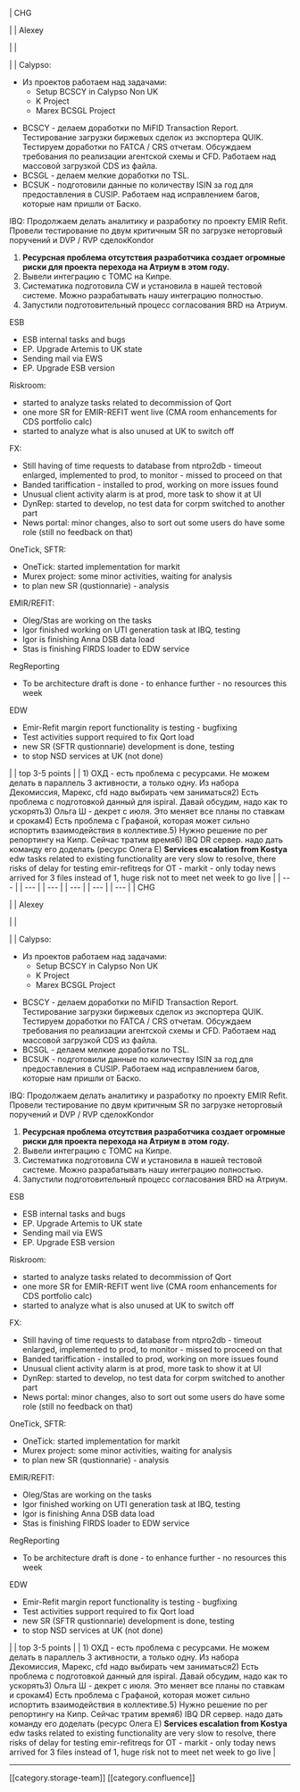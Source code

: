 





| CHG

 | 
| Alexey

 | 
| 

 | 
| Calypso:<ul><li>Из проектов работаем над задачами:<ul><li>Setup BCSCY in Calypso Non UK</li><li>K Project</li><li>Marex BCSGL Project</li></ul></li></ul><ul><li>BCSCY - делаем доработки по MiFID Transaction Report. Тестирование загрузки биржевых сделок из экспортера QUIK. Тестируем доработки по FATCA / CRS отчетам. Обсуждаем требования по реализации агентской схемы и CFD. Работаем над массовой загрузкой CDS из файла.</li><li>BCSGL - делаем мелкие доработки по TSL. </li><li>BCSUK - подготовили данные по количеству ISIN за год для предоставления в CUSIP. Работаем над исправлением багов, которые нам пришли от Баско.</li></ul>IBQ: Продолжаем делать аналитику и разработку по проекту EMIR Refit. Провели тестирование по двум критичным SR по загрузке неторговый поручений и DVP / RVP сделокKondor
1.  **Ресурсная проблема отсутствия разработчика создает огромные риски для проекта перехода на Атриум в этом году.** 
1. Вывели интеграцию с ТОМС на Кипре.
1. Систематика подготовила CW и установила в нашей тестовой системе. Можно разрабатывать нашу интеграцию полностью.
1. Запустили подготовительный процесс согласования BRD на Атриум.

ESB<ul><li>ESB internal tasks and bugs</li><li>EP. Upgrade Artemis to UK state</li><li>Sending mail via EWS</li><li>EP. Upgrade ESB version</li></ul>Riskroom:<ul><li>started to analyze tasks related to decommission of Qort</li><li>one more SR for EMIR-REFIT went live (CMA room enhancements for CDS portfolio calc)</li><li>started to analyze what is also unused at UK to switch off</li></ul>FX:<ul><li>Still having of time requests to database from ntpro2db - timeout enlarged, implemented to prod, to monitor - missed to proceed on that</li><li>Banded tariffication - installed to prod, working on more issues found</li><li>Unusual client activity alarm is at prod, more task to show it at UI</li><li>DynRep: started to develop, no test data for corpm switched to another part</li><li>News portal: minor changes, also to sort out some users do have some role (still no feedback on that)</li></ul>OneTick, SFTR:<ul><li>OneTick: started implementation for markit</li><li>Murex project: some minor activities, waiting for analysis</li><li>to plan new SR (qustionnarie) - analysis</li></ul>EMIR/REFIT:<ul><li>Oleg/Stas are working on the tasks</li><li>Igor finished working on UTI generation task at IBQ, testing</li><li>Igor is finishing Anna DSB data load</li><li>Stas is finishing FIRDS loader to EDW service</li></ul>RegReporting<ul><li>To be architecture draft is done - to enhance further - no resources this week</li></ul>EDW<ul><li>Emir-Refit margin report functionality is testing - bugfixing</li><li>Test activities support required to fix Qort load</li><li>new SR (SFTR qustionnarie) development is done, testing</li><li>to stop NSD services at UK (not done)</li></ul> | 
| top 3-5 points | 
| 1) ОХД - есть проблема с ресурсами. Не можем делать в параллель 3 активности, а только одну. Из набора Декомиссия, Марекс, cfd надо выбирать чем заниматься2) Есть проблема с подготовкой данный для ispiral. Давай обсудим, надо как то ускорять3) Ольга Ш - декрет с июля. Это меняет все планы по ставкам и срокам4) Есть проблема с Графаной, которая может сильно испортить взаимодействия в коллективе.5) Нужно решение по рег репортингу на Кипр. Сейчас тратим время6) IBQ DR сервер. надо дать команду его доделать (ресурс Олега Е) **Services escalation from Kostya** edw tasks related to existing functionality are very slow to resolve, there risks of delay for testing emir-refitreqs for OT - markit - only today news arrived for 3 files instead of 1, huge risk not to meet net week to go live | 
|  --- | 
|  --- | 
|  --- | 
|  --- | 
|  --- | 
|  --- | 
| CHG

 | 
| Alexey

 | 
| 

 | 
| Calypso:<ul><li>Из проектов работаем над задачами:<ul><li>Setup BCSCY in Calypso Non UK</li><li>K Project</li><li>Marex BCSGL Project</li></ul></li></ul><ul><li>BCSCY - делаем доработки по MiFID Transaction Report. Тестирование загрузки биржевых сделок из экспортера QUIK. Тестируем доработки по FATCA / CRS отчетам. Обсуждаем требования по реализации агентской схемы и CFD. Работаем над массовой загрузкой CDS из файла.</li><li>BCSGL - делаем мелкие доработки по TSL. </li><li>BCSUK - подготовили данные по количеству ISIN за год для предоставления в CUSIP. Работаем над исправлением багов, которые нам пришли от Баско.</li></ul>IBQ: Продолжаем делать аналитику и разработку по проекту EMIR Refit. Провели тестирование по двум критичным SR по загрузке неторговый поручений и DVP / RVP сделокKondor
1.  **Ресурсная проблема отсутствия разработчика создает огромные риски для проекта перехода на Атриум в этом году.** 
1. Вывели интеграцию с ТОМС на Кипре.
1. Систематика подготовила CW и установила в нашей тестовой системе. Можно разрабатывать нашу интеграцию полностью.
1. Запустили подготовительный процесс согласования BRD на Атриум.

ESB<ul><li>ESB internal tasks and bugs</li><li>EP. Upgrade Artemis to UK state</li><li>Sending mail via EWS</li><li>EP. Upgrade ESB version</li></ul>Riskroom:<ul><li>started to analyze tasks related to decommission of Qort</li><li>one more SR for EMIR-REFIT went live (CMA room enhancements for CDS portfolio calc)</li><li>started to analyze what is also unused at UK to switch off</li></ul>FX:<ul><li>Still having of time requests to database from ntpro2db - timeout enlarged, implemented to prod, to monitor - missed to proceed on that</li><li>Banded tariffication - installed to prod, working on more issues found</li><li>Unusual client activity alarm is at prod, more task to show it at UI</li><li>DynRep: started to develop, no test data for corpm switched to another part</li><li>News portal: minor changes, also to sort out some users do have some role (still no feedback on that)</li></ul>OneTick, SFTR:<ul><li>OneTick: started implementation for markit</li><li>Murex project: some minor activities, waiting for analysis</li><li>to plan new SR (qustionnarie) - analysis</li></ul>EMIR/REFIT:<ul><li>Oleg/Stas are working on the tasks</li><li>Igor finished working on UTI generation task at IBQ, testing</li><li>Igor is finishing Anna DSB data load</li><li>Stas is finishing FIRDS loader to EDW service</li></ul>RegReporting<ul><li>To be architecture draft is done - to enhance further - no resources this week</li></ul>EDW<ul><li>Emir-Refit margin report functionality is testing - bugfixing</li><li>Test activities support required to fix Qort load</li><li>new SR (SFTR qustionnarie) development is done, testing</li><li>to stop NSD services at UK (not done)</li></ul> | 
| top 3-5 points | 
| 1) ОХД - есть проблема с ресурсами. Не можем делать в параллель 3 активности, а только одну. Из набора Декомиссия, Марекс, cfd надо выбирать чем заниматься2) Есть проблема с подготовкой данный для ispiral. Давай обсудим, надо как то ускорять3) Ольга Ш - декрет с июля. Это меняет все планы по ставкам и срокам4) Есть проблема с Графаной, которая может сильно испортить взаимодействия в коллективе.5) Нужно решение по рег репортингу на Кипр. Сейчас тратим время6) IBQ DR сервер. надо дать команду его доделать (ресурс Олега Е) **Services escalation from Kostya** edw tasks related to existing functionality are very slow to resolve, there risks of delay for testing emir-refitreqs for OT - markit - only today news arrived for 3 files instead of 1, huge risk not to meet net week to go live | 







*****

[[category.storage-team]] 
[[category.confluence]] 
